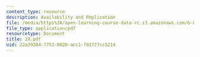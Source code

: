 ```yaml
---
content_type: resource
description: Availability and Replication
file: /media/https%3A/open-learning-course-data-rc.s3.amazonaws.com/6-826-principles-of-computer-systems-spring-2002/22a3920477520820acc1f91777cc5214_28.pdf
file_type: application/pdf
resourcetype: Document
title: 28.pdf
uid: 22a39204-7752-0820-acc1-f91777cc5214
---
```

